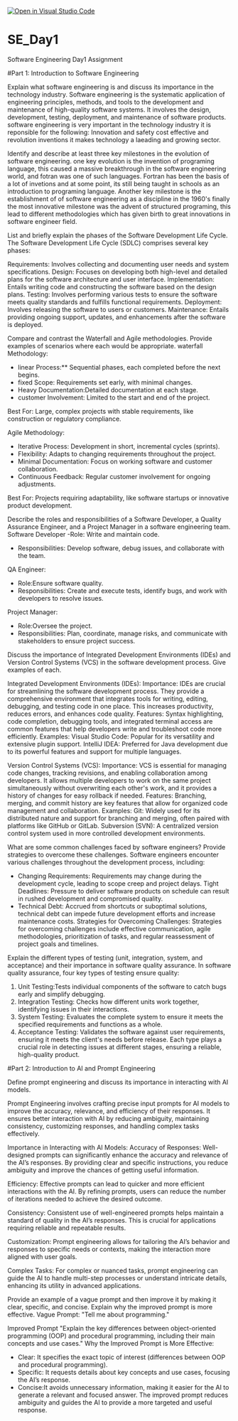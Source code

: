 [![Open in Visual Studio Code](https://classroom.github.com/assets/open-in-vscode-2e0aaae1b6195c2367325f4f02e2d04e9abb55f0b24a779b69b11b9e10269abc.svg)](https://classroom.github.com/online_ide?assignment_repo_id=15575399&assignment_repo_type=AssignmentRepo)
# SE_Day1
Software Engineering Day1 Assignment

#Part 1: Introduction to Software Engineering

Explain what software engineering is and discuss its importance in the technology industry.
Software engineering is the systematic application of engineering principles, methods, and tools to the development and maintenance of high-quality software systems. It involves the design, development, testing, deployment, and maintenance of software products.
software engineering is very important in the technology industry it is reponsible for the following:
Innovation and safety
cost effective and revolution inventions 
it makes technology a laeading and growing sector.

Identify and describe at least three key milestones in the evolution of software engineering.
one key evolution is the invention of programing language, this caused a massive breakthrough in the software engineering world, and fotran was one of such languages. Fortran has been the basis of a lot of invetions and at some point, its still being taught in schools as an introduction to programing language.
Another key milestone is the establishment of of software engineering as a discipline in the 1960's
finally the most innovative milestone was the advent of structured programing, this lead to different methodologies which has given birth to great innovations in software engineer field. 


List and briefly explain the phases of the Software Development Life Cycle.
The Software Development Life Cycle (SDLC) comprises several key phases:

Requirements: Involves collecting and documenting user needs and system specifications.
Design: Focuses on developing both high-level and detailed plans for the software architecture and user interface.
Implementation: Entails writing code and constructing the software based on the design plans.
Testing: Involves performing various tests to ensure the software meets quality standards and fulfills functional requirements.
Deployment: Involves releasing the software to users or customers.
Maintenance: Entails providing ongoing support, updates, and enhancements after the software is deployed.

Compare and contrast the Waterfall and Agile methodologies. Provide examples of scenarios where each would be appropriate.
waterfall Methodology:
- linear Process:** Sequential phases, each completed before the next begins.
- fixed Scope: Requirements set early, with minimal changes.
- Heavy Documentation:Detailed documentation at each stage.
- customer Involvement: Limited to the start and end of the project.

Best For: Large, complex projects with stable requirements, like construction or regulatory compliance.

Agile Methodology:
- Iterative Process: Development in short, incremental cycles (sprints).
- Flexibility: Adapts to changing requirements throughout the project.
- Minimal Documentation: Focus on working software and customer collaboration.
- Continuous Feedback: Regular customer involvement for ongoing adjustments.

Best For: Projects requiring adaptability, like software startups or innovative product development.


Describe the roles and responsibilities of a Software Developer, a Quality Assurance Engineer, and a Project Manager in a software engineering team.
 Software Developer
-Role: Write and maintain code.
- Responsibilities: Develop software, debug issues, and collaborate with the team.

 QA Engineer:
- Role:Ensure software quality.
- Responsibilities: Create and execute tests, identify bugs, and work with developers to resolve issues.

Project Manager:
- Role:Oversee the project.
- Responsibilities: Plan, coordinate, manage risks, and communicate with stakeholders to ensure project success.


Discuss the importance of Integrated Development Environments (IDEs) and Version Control Systems (VCS) in the software development process. Give examples of each.

Integrated Development Environments (IDEs):
Importance: IDEs are crucial for streamlining the software development process. They provide a comprehensive environment that integrates tools for writing, editing, debugging, and testing code in one place. This increases productivity, reduces errors, and enhances code quality.
Features: Syntax highlighting, code completion, debugging tools, and integrated terminal access are common features that help developers write and troubleshoot code more efficiently.
Examples:
Visual Studio Code: Popular for its versatility and extensive plugin support.
IntelliJ IDEA: Preferred for Java development due to its powerful features and support for multiple languages.

Version Control Systems (VCS):
Importance: VCS is essential for managing code changes, tracking revisions, and enabling collaboration among developers. It allows multiple developers to work on the same project simultaneously without overwriting each other's work, and it provides a history of changes for easy rollback if needed.
Features: Branching, merging, and commit history are key features that allow for organized code management and collaboration.
Examples:
Git: Widely used for its distributed nature and support for branching and merging, often paired with platforms like GitHub or GitLab.
Subversion (SVN): A centralized version control system used in more controlled development environments.

What are some common challenges faced by software engineers? Provide strategies to overcome these challenges.
Software engineers encounter various challenges throughout the development process, 
including:
 - Changing Requirements: Requirements may change during the development cycle, leading to scope creep and project delays.
Tight Deadlines: Pressure to deliver software products on schedule can result in rushed development and compromised quality.
 - Technical Debt: Accrued from shortcuts or suboptimal solutions, technical debt can impede future development efforts and increase maintenance costs.
Strategies for Overcoming Challenges: Strategies for overcoming challenges include effective communication, agile methodologies, prioritization of tasks, and regular reassessment of project goals and timelines.

Explain the different types of testing (unit, integration, system, and acceptance) and their importance in software quality assurance.
In software quality assurance, four key types of testing ensure quality:

1. Unit Testing:Tests individual components of the software to catch bugs early and simplify debugging.
2. Integration Testing: Checks how different units work together, identifying issues in their interactions.
3. System Testing: Evaluates the complete system to ensure it meets the specified requirements and functions as a whole.
4. Acceptance Testing: Validates the software against user requirements, ensuring it meets the client's needs before release.
Each type plays a crucial role in detecting issues at different stages, ensuring a reliable, high-quality product.


#Part 2: Introduction to AI and Prompt Engineering


Define prompt engineering and discuss its importance in interacting with AI models.

Prompt Engineering involves crafting precise input prompts for AI models to improve the accuracy, relevance, and efficiency of their responses. It ensures better interaction with AI by reducing ambiguity, maintaining consistency, customizing responses, and handling complex tasks effectively.

Importance in Interacting with AI Models:
Accuracy of Responses: Well-designed prompts can significantly enhance the accuracy and relevance of the AI’s responses. By providing clear and specific instructions, you reduce ambiguity and improve the chances of getting useful information.

Efficiency: Effective prompts can lead to quicker and more efficient interactions with the AI. By refining prompts, users can reduce the number of iterations needed to achieve the desired outcome.

Consistency: Consistent use of well-engineered prompts helps maintain a standard of quality in the AI’s responses. This is crucial for applications requiring reliable and repeatable results.

Customization: Prompt engineering allows for tailoring the AI’s behavior and responses to specific needs or contexts, making the interaction more aligned with user goals.

Complex Tasks: For complex or nuanced tasks, prompt engineering can guide the AI to handle multi-step processes or understand intricate details, enhancing its utility in advanced applications.

Provide an example of a vague prompt and then improve it by making it clear, specific, and concise. Explain why the improved prompt is more effective.
Vague Prompt:
"Tell me about programming."

Improved Prompt
"Explain the key differences between object-oriented programming (OOP) and procedural programming, including their main concepts and use cases."
Why the Improved Prompt is More Effective:
- Clear: It specifies the exact topic of interest (differences between OOP and procedural programming).
- Specific: It requests details about key concepts and use cases, focusing the AI’s response.
- Concise:It avoids unnecessary information, making it easier for the AI to generate a relevant and focused answer.
The improved prompt reduces ambiguity and guides the AI to provide a more targeted and useful response.
